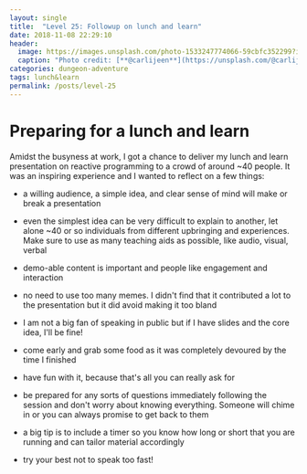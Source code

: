 ```yaml
---
layout: single
title:  "Level 25: Followup on lunch and learn"
date: 2018-11-08 22:29:10
header:
  image: https://images.unsplash.com/photo-1533247774066-59cbfc352299?ixlib=rb-0.3.5&ixid=eyJhcHBfaWQiOjEyMDd9&s=c7dbc9b4288ec91efea7c85cd0df45db&auto=format&fit=crop&w=1050&q=80
  caption: "Photo credit: [**@carlijeen**](https://unsplash.com/@carlijeen)"
categories: dungeon-adventure
tags: lunch&learn 
permalink: /posts/level-25
---
```


# Preparing for a lunch and learn

Amidst the busyness at work, I got a chance to deliver my lunch and learn presentation on reactive programming to a crowd of around ~40 people. It was an inspiring experience and I wanted to reflect on a few things:

* a willing audience, a simple idea, and clear sense of mind will make or break a presentation 

* even the simplest idea can be very difficult to explain to another, let alone ~40 or so individuals from different upbringing and experiences. Make sure to use as many teaching aids as possible, like audio, visual, verbal

* demo-able content is important and people like engagement and interaction

* no need to use too many memes. I didn't find that it contributed a lot to the presentation but it did avoid making it too bland

* I am not a big fan of speaking in public but if I have slides and the core idea, I'll be fine! 

* come early and grab some food as it was completely devoured by the time I finished

* have fun with it, because that's all you can really ask for 

* be prepared for any sorts of questions immediately following the session and don't worry about knowing everything. Someone will chime in or you can always promise to get back to them

* a big tip is to include a timer so you know how long or short that you are running and can tailor material accordingly

* try your best not to speak too fast!
